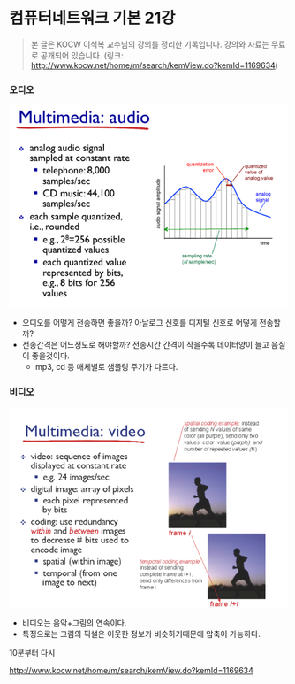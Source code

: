 # 컴퓨터네트워크 기본 21강

> 본 글은 KOCW 이석복 교수님의 강의를 정리한 기록입니다. 
> 강의와 자료는 무료로 공개되어 있습니다.
> (링크: http://www.kocw.net/home/m/search/kemView.do?kemId=1169634)



### 오디오

![image-20220412002603333](멀티미디어네트워크.assets/image-20220412002603333.png)

- 오디오를 어떻게 전송하면 좋을까? 아날로그 신호를 디지털 신호로 어떻게 전송할까?
- 전송간격은 어느정도로 해야할까? 전송시간 간격이 작을수록 데이터양이 늘고 음질이 좋을것이다.
  - mp3, cd 등 매체별로 샘플링 주기가 다르다.



### 비디오

![image-20220412002949713](멀티미디어네트워크.assets/image-20220412002949713.png)

- 비디오는 음악+그림의 연속이다. 
- 특징으로는 그림의 픽샐은 이웃한 정보가 비슷하기때문에 압축이 가능하다.



10분부터 다시

http://www.kocw.net/home/m/search/kemView.do?kemId=1169634
